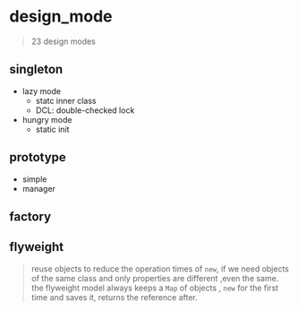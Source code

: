 # design_mode
> 23 design modes
## singleton
  - lazy mode
    - statc inner class
    - DCL: double-checked lock
  - hungry mode 
    - static init

## prototype
 - simple 
 - manager
 
## factory
## flyweight
> reuse objects to reduce the operation times of `new`, 
> if we need objects of the same class and only properties are 
> different ,even the same.  
> the flyweight model always keeps a `Map` of objects ,
>`new` for the first time and saves it, returns the reference after.  